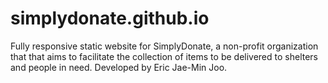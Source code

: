 # simplydonate.github.io
Fully responsive static website for SimplyDonate, a non-profit organization that that aims to facilitate the collection of items to be delivered to shelters and people in need. Developed by Eric Jae-Min Joo.

